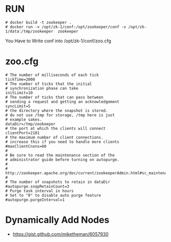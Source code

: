 
RUN
===

```
# docker build -t zookeeper .
# docker run -v /opt/zk-1/conf:/opt/zookeeper/conf -v /opt/zk-1/data:/tmp/zookeeper  zookeeper
```

You Have to Write conf into /opt/zk-1/conf/zoo.cfg

zoo.cfg
=======

```
# The number of milliseconds of each tick
tickTime=2000
# The number of ticks that the initial
# synchronization phase can take
initLimit=10
# The number of ticks that can pass between
# sending a request and getting an acknowledgement
syncLimit=5
# the directory where the snapshot is stored.
# do not use /tmp for storage, /tmp here is just
# example sakes.
dataDir=/tmp/zookeeper
# the port at which the clients will connect
clientPort=2181
# the maximum number of client connections.
# increase this if you need to handle more clients
#maxClientCnxns=60
#
# Be sure to read the maintenance section of the
# administrator guide before turning on autopurge.
#
# http://zookeeper.apache.org/doc/current/zookeeperAdmin.html#sc_maintenance
#
# The number of snapshots to retain in dataDir
#autopurge.snapRetainCount=3
# Purge task interval in hours
# Set to "0" to disable auto purge feature
#autopurge.purgeInterval=1

```

Dynamically Add Nodes
=====================

* https://gist.github.com/miketheman/6057930

